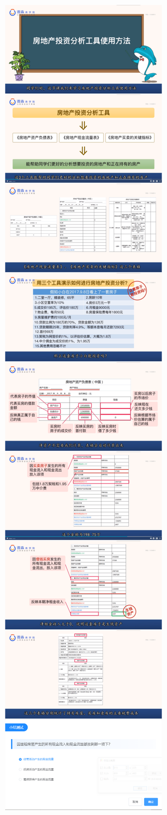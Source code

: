 ![](20201007-%20(1).png)
![](20201007-%20(2).png)
![](20201007-%20(3).png)
![](20201007-%20(4).png)
![](20201007-%20(5).png)
![](20201007-%20(6).png)
![](20201007-%20(7).png)
![](20201007-%20(8).png)
![](20201007-%20(9).png)